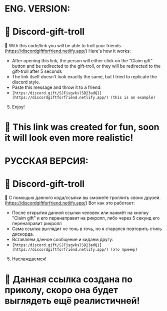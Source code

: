 # ENG. VERSION:

# 🧨 Discord-gift-troll 
🎃 With this code/link you will be able to troll your friends. (https://discordgiftforfriend.netlify.app/) Here's how it works:
 - After opening this link, the person will either click on the “Claim gift” button and be redirected to the gift-troll, or they will be redirected to the gift-troll after 5 seconds
 - The link itself doesn't look exactly the same, but I tried to replicate the discord style.
 - Paste this message and throw it to a friend:
 - ````[https:/discord.gift/SJFjsgvkslSD23adQ1](https://discordgiftforfriend.netlify.app/) (this is an example) ````
5. Enjoy!

# 📣 This link was created for fun, soon it will look even more realistic!

# РУССКАЯ ВЕРСИЯ:

# 🧨 Discord-gift-troll 
🎃 С помощью данного кода/ссылки вы сможете троллить своих друзей. (https://discordgiftforfriend.netlify.app/) Вот как это работает:
 - После открытия данной ссылки человек или нажмёт на кнопку "Claim gift" и его перенаправит на рикролл, либо через 5 секунд его перенаправит рикролл
 - Сама ссылка выглядит не точь в точь, но я старался повторить стиль дискорда.
 - Вставляем данное сообщение и кидаем другу:
 - ```[https:/discоrd.gift/SJFjsgvkslSD23adQ1](https://discordgiftforfriend.netlify.app/) (это пример) ```
5. Наслаждаемся!

# 📣 Данная ссылка создана по приколу, скоро она будет выглядеть ещё реалистичней!

